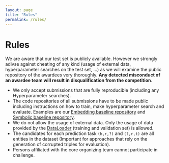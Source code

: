 ```yaml
---
layout: page
title: "Rules"
permalink: /rules/
---
```


# Rules

We are aware that our test set is publicly available. However we strongly adivse against cheating of any kind (usage of external data, hyperparameter searches on the test set, ...) as we will examine the public repository of the awardees very thoroughly. **Any detected misconduct of an awardee team will result in disqualification from the competition**.

+ We only accept submissions that are fully reproducible (including any Hyperparameter searches).
+ The code repositories of all submissions have to be made public including instructions on how to train, make hyperparameter search and evaluate. Examples are our [Embedding baseline repository](https://github.com/nomisto/openbiolink-2021-embedding-baseline) and [Symbolic baseline repository](https://github.com/nomisto/openbiolink-2021-symbolic-baseline).
+ We do not allow the usage of external data. Only the usage of data provided by the [DataLoader](../dataset) (training and validation set) is allowed.
+ The candidates for each prediction task `(h,r,?)` and `(?,r,t)` are all entities in the dataset (Important for approaches that rely on the generation of corrupted triples for evaluation).
+ Persons affiliated with the core organizing team cannot participate in challenge.


